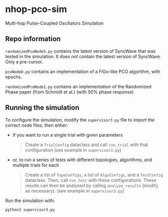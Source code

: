 # nhop-pco-sim
Multi-hop Pulse-Coupled Oscillators Simulation

## Repo information

`randomizedPcoNode5.py` contains the latest version of SyncWave that was tested in the simulation. It does _not_ contain the latest version of SyncWave. Only a pre-cursor.  

`pcoNode8.py` contains an implementation of a FiGo-like PCO algorithm, with epochs.

`randomizedPcoNode1.py` contains an implementation of the Randomized Phase paper (from Schmidt et al.) (with 50% phase response)

## Running the simulation

To configure the simulation, modify the `supervisor3.py` file to import the correct node files, then either:

- if you want to run a single trial with given parameters
    > Create a `TrialConfig` dataclass
    and call `run_trial` with that configuration (see example in `supervisor3.py`)
- or, to run a series of tests with different topologies, algorithms, and multiple trials for each
    > Create a list of `TopoConfigs`, a list of `AlgoConfigs`, and a `TestConfig` dataclass.
    Then, call `run_test` with these configurations. These results can then be analysed by calling `analyze_results` (modify as necessary). (see example in `supervisor3.py`)

Run the simulation with:

```bash
python3 supervisor3.py
```


[//]: # (## Aims)

[//]: # (- create a simulation tracking the number of epochs required for synchronization)

[//]: # (- and once synchronized, the number of epochs required to stay synchronized)

[//]: # (- the number of messages required )

[//]: # (- how long each epoch takes)

[//]: # (- different network configurations)

[//]: # (- different failure scenarios)

[//]: # (- different dynamic network configurations)

[//]: # (- comparing standard leader-based synchronization)

[//]: # (- with PCO &#40;multi-hop&#41;)

[//]: # (- and PCO + message suppression)

[//]: # (- and PCO + MS + SPR/LPR)

